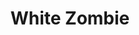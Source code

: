 ---
title: "White Zombie"
summary: "Formed in New York City in 1985 by and , disbanded in 1998."
image: "white-zombie.jpg"
---
